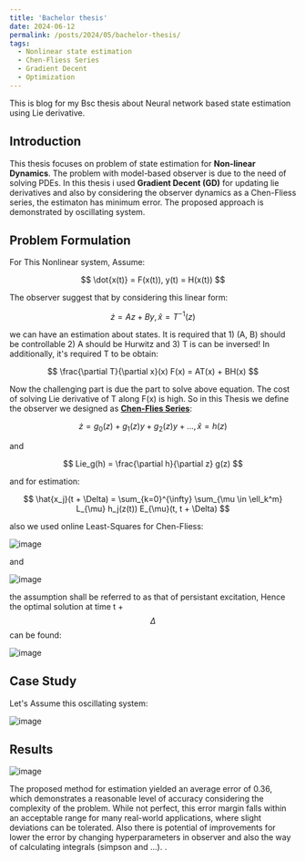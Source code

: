 ```yaml
---
title: 'Bachelor thesis'
date: 2024-06-12
permalink: /posts/2024/05/bachelor-thesis/
tags:
  - Nonlinear state estimation
  - Chen-Fliess Series
  - Gradient Decent
  - Optimization
---
```


This is blog for my Bsc thesis about Neural network based state estimation using Lie derivative.


## Introduction
This thesis focuses on problem of state estimation for **Non-linear Dynamics**. The problem with model-based observer is due to the need of solving PDEs. In this thesis i used **Gradient Decent (GD)** for updating lie derivatives and also by considering the observer dynamics as a Chen-Fliess series, the estimaton has minimum error. The proposed approach is demonstrated by oscillating system.

## Problem Formulation
For This Nonlinear system, Assume:

$$
\dot{x(t)} = F(x(t)),
y(t) = H(x(t))
$$

The observer suggest that by considering this linear form:

$$
\dot{z} = Az + By,
\hat{x} = T^{-1}(z)
$$

we can have an estimation about states. It is required that 1) (A, B) should be controllable 2) A should be Hurwitz and 3) T is can be inversed!
In additionally, it's required T to be obtain:

$$
\frac{\partial T}{\partial x}(x) F(x) = AT(x) + BH(x)
$$

Now the challenging part is due the part to solve above equation. The cost of solving Lie derivative of T along F(x) is high. So in this Thesis we define the observer we designed as **[Chen-Flies Series](https://github.com/iperezav/CFSpy)**:

$$
\dot{z} = g_0(z) + g_1(z)y + g_2(z)y + ... ,
\hat{x} = h(z)
$$

and

$$
Lie_g(h) = \frac{\partial h}{\partial z} g(z)
$$

and for estimation:

$$
\hat{x_j}(t + \Delta) = \sum_{k=0}^{\infty} \sum_{\mu \in \ell_k^m} L_{\mu} h_j(z(t)) E_{\mu}(t, t + \Delta)
$$

also we used online Least-Squares for Chen-Fliess:

![image](https://github.com/user-attachments/assets/60f8f51c-c58f-4ce0-a616-e1d0d7ade6b1)

and

![image](https://github.com/user-attachments/assets/f600ceab-f7fc-43b3-8140-c09a9deec349)

the assumption shall be referred to as that of persistant excitation, Hence the optimal solution at time t + $$\Delta$$ can be found:

![image](https://github.com/user-attachments/assets/83ab9554-721f-4de5-b1a9-f6258cc14bdf)

## Case Study
Let's Assume this oscillating system:

![image](https://github.com/user-attachments/assets/b6f10f95-48c2-43db-8e88-d2106156b3b9)

## Results

![image](https://github.com/user-attachments/assets/e7196ac5-2d5e-4d16-9b08-349787b7e98b)

The proposed method for estimation yielded an average error of 0.36, which demonstrates a reasonable level of accuracy considering the complexity of the problem. While not perfect, this error margin falls within an acceptable range for many real-world applications, where slight deviations can be tolerated. Also there is potential of improvements for lower the error by changing hyperparameters in observer and also the way of calculating integrals (simpson and ...).
.


